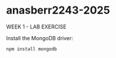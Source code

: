 ﻿# anasberr2243-2025

WEEK 1 - LAB EXERCISE


 Install the MongoDB driver:
   ```sh
   npm install mongodb
   ```

